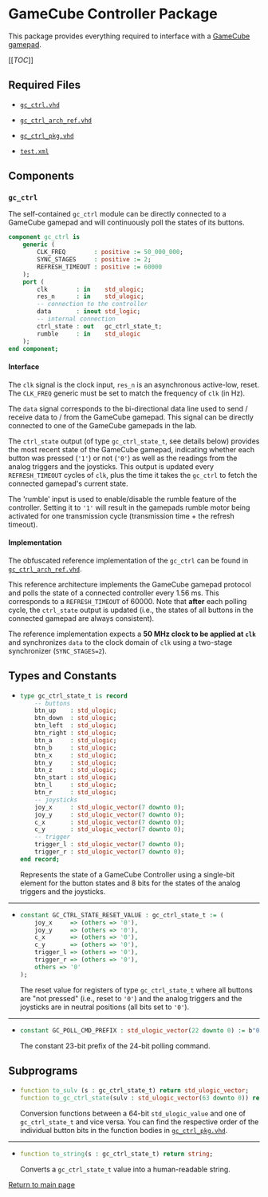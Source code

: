 
# GameCube Controller Package
This package provides everything required to interface with a [GameCube gamepad](https://en.wikipedia.org/wiki/GameCube_controller).


[[_TOC_]]

## Required Files

- [`gc_ctrl.vhd`](src/gc_ctrl.vhd)

- [`gc_ctrl_arch_ref.vhd`](src/gc_ctrl_arch_ref.vhd)

- [`gc_ctrl_pkg.vhd`](src/gc_ctrl_pkg.vhd)

- [`test.xml`](src/test.xml)

## Components

### `gc_ctrl`
The self-contained `gc_ctrl` module can be directly connected to a GameCube gamepad and will continuously poll the states of its buttons.

```vhdl
component gc_ctrl is
	generic (
		CLK_FREQ        : positive := 50_000_000;
		SYNC_STAGES     : positive := 2;
		REFRESH_TIMEOUT : positive := 60000
	);
	port (
		clk        : in    std_ulogic;
		res_n      : in    std_ulogic;
		-- connection to the controller
		data       : inout std_logic;
		-- internal connection
		ctrl_state : out   gc_ctrl_state_t;
		rumble     : in    std_ulogic
	);
end component;
```


#### Interface

The `clk` signal is the clock input, `res_n` is an asynchronous active-low, reset.
The `CLK_FREQ` generic must be set to match the frequency of `clk` (in Hz).


The `data` signal corresponds to the bi-directional data line used to send / receive data to / from the GameCube gamepad.
This signal can be directly connected to one of the GameCube gamepads in the lab.


The `ctrl_state` output (of type `gc_ctrl_state_t`, see details below) provides the most recent state of the GameCube gamepad, indicating whether each button was pressed (`'1'`) or not (`'0'`) as well as the readings from the analog triggers and the joysticks.
This output is updated every `REFRESH_TIMEOUT` cycles of `clk`, plus the time it takes the `gc_ctrl` to fetch the connected gamepad's current state.


The 'rumble' input is used to enable/disable the rumble feature of the controller.
Setting it to `'1'` will result in the gamepads rumble motor being activated for one transmission cycle (transmission time + the refresh timeout).




#### Implementation

The obfuscated reference implementation of the `gc_ctrl` can be found in [`gc_ctrl_arch_ref.vhd`](src/gc_ctrl_arch_ref.vhd).

This reference architecture implements the GameCube gamepad protocol and polls the state of a connected controller every 1.56 ms.
This corresponds to a `REFRESH_TIMEOUT` of 60000.
Note that **after** each polling cycle, the `ctrl_state` output is updated (i.e., the states of all buttons in the connected gamepad are always consistent).

The reference implementation expects a **50 MHz clock to be applied at `clk`** and synchronizes `data` to the clock domain of `clk` using a two-stage synchronizer (`SYNC_STAGES=2`).



## Types and Constants
-   ```vhdl
    type gc_ctrl_state_t is record
    	-- buttons
    	btn_up    : std_ulogic;
    	btn_down  : std_ulogic;
    	btn_left  : std_ulogic;
    	btn_right : std_ulogic;
    	btn_a     : std_ulogic;
    	btn_b     : std_ulogic;
    	btn_x     : std_ulogic;
    	btn_y     : std_ulogic;
    	btn_z     : std_ulogic;
    	btn_start : std_ulogic;
    	btn_l     : std_ulogic;
    	btn_r     : std_ulogic;
    	-- joysticks
    	joy_x     : std_ulogic_vector(7 downto 0);
    	joy_y     : std_ulogic_vector(7 downto 0);
    	c_x       : std_ulogic_vector(7 downto 0);
    	c_y       : std_ulogic_vector(7 downto 0);
    	-- trigger
    	trigger_l : std_ulogic_vector(7 downto 0);
    	trigger_r : std_ulogic_vector(7 downto 0);
    end record;
    ```
    
    Represents the state of a GameCube Controller using a single-bit element for the button states and 8 bits for the states of the analog triggers and the joysticks.
    
    
---


-   ```vhdl
    constant GC_CTRL_STATE_RESET_VALUE : gc_ctrl_state_t := (
    	joy_x     => (others => '0'),
    	joy_y     => (others => '0'),
    	c_x       => (others => '0'),
    	c_y       => (others => '0'),
    	trigger_l => (others => '0'),
    	trigger_r => (others => '0'),
    	others => '0'
    );
    ```
    
    The reset value for registers of type `gc_ctrl_state_t` where all buttons are "not pressed" (i.e., reset to `'0'`) and the analog triggers and the joysticks are in neutral positions (all bits set to `'0'`).
    
---


-   ```vhdl
    constant GC_POLL_CMD_PREFIX : std_ulogic_vector(22 downto 0) := b"0100_0000_0000_0011_0000_000";
    ```
    
    The constant 23-bit prefix of the 24-bit polling command.
    




## Subprograms
-   ```vhdl
    function to_sulv (s : gc_ctrl_state_t) return std_ulogic_vector;
    function to_gc_ctrl_state(sulv : std_ulogic_vector(63 downto 0)) return gc_ctrl_state_t;
    ```
    
    Conversion functions between a 64-bit `std_ulogic_value` and one of `gc_ctrl_state_t` and vice versa.
    You can find the respective order of the individual button bits in the function bodies in [`gc_ctrl_pkg.vhd`](src/gc_ctrl_pkg.vhd).
    
    
---


-   ```vhdl
    function to_string(s : gc_ctrl_state_t) return string;
    ```
    
    Converts a `gc_ctrl_state_t` value into a human-readable string.
    





[Return to main page](../../README.md)
